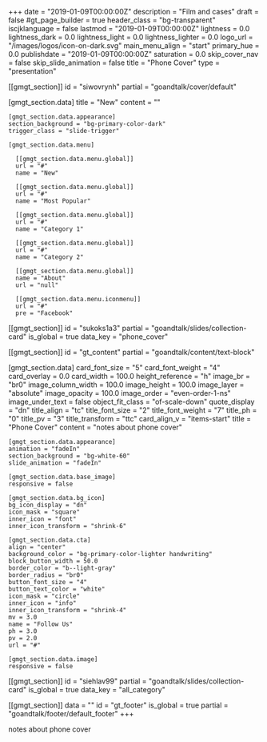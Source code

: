 +++
date = "2019-01-09T00:00:00Z"
description = "Film and cases"
draft = false
#gt_page_builder = true
header_class = "bg-transparent"
iscjklanguage = false
lastmod = "2019-01-09T00:00:00Z"
lightness = 0.0
lightness_dark = 0.0
lightness_light = 0.0
lightness_lighter = 0.0
logo_url = "/images/logos/icon-on-dark.svg"
main_menu_align = "start"
primary_hue = 0.0
publishdate = "2019-01-09T00:00:00Z"
saturation = 0.0
skip_cover_nav = false
skip_slide_animation = false
title = "Phone Cover"
type = "presentation"

[[gmgt_section]]
id = "siwovrynh"
partial = "goandtalk/cover/default"

  [gmgt_section.data]
  title = "New"
  content = ""

    [gmgt_section.data.appearance]
    section_background = "bg-primary-color-dark"
    trigger_class = "slide-trigger"

    [gmgt_section.data.menu]

      [[gmgt_section.data.menu.global]]
      url = "#"
      name = "New"

      [[gmgt_section.data.menu.global]]
      url = "#"
      name = "Most Popular"

      [[gmgt_section.data.menu.global]]
      url = "#"
      name = "Category 1"

      [[gmgt_section.data.menu.global]]
      url = "#"
      name = "Category 2"

      [[gmgt_section.data.menu.global]]
      name = "About"
      url = "null"

      [[gmgt_section.data.menu.iconmenu]]
      url = "#"
      pre = "Facebook"

[[gmgt_section]]
id = "sukoks1a3"
partial = "goandtalk/slides/collection-card"
is_global = true
data_key = "phone_cover"

[[gmgt_section]]
id = "gt_content"
partial = "goandtalk/content/text-block"

  [gmgt_section.data]
  card_font_size = "5"
  card_font_weight = "4"
  card_overlay = 0.0
  card_width = 100.0
  height_reference = "h"
  image_br = "br0"
  image_column_width = 100.0
  image_height = 100.0
  image_layer = "absolute"
  image_opacity = 100.0
  image_order = "even-order-1-ns"
  image_under_text = false
  object_fit_class = "of-scale-down"
  quote_display = "dn"
  title_align = "tc"
  title_font_size = "2"
  title_font_weight = "7"
  title_ph = "0"
  title_pv = "3"
  title_transform = "ttc"
  card_align_v = "items-start"
  title = "Phone Cover"
  content = "notes about phone cover"

    [gmgt_section.data.appearance]
    animation = "fadeIn"
    section_background = "bg-white-60"
    slide_animation = "fadeIn"

    [gmgt_section.data.base_image]
    responsive = false

    [gmgt_section.data.bg_icon]
    bg_icon_display = "dn"
    icon_mask = "square"
    inner_icon = "font"
    inner_icon_transform = "shrink-6"

    [gmgt_section.data.cta]
    align = "center"
    background_color = "bg-primary-color-lighter handwriting"
    block_button_width = 50.0
    border_color = "b--light-gray"
    border_radius = "br0"
    button_font_size = "4"
    button_text_color = "white"
    icon_mask = "circle"
    inner_icon = "info"
    inner_icon_transform = "shrink-4"
    mv = 3.0
    name = "Follow Us"
    ph = 3.0
    pv = 2.0
    url = "#"

    [gmgt_section.data.image]
    responsive = false

[[gmgt_section]]
id = "siehlav99"
partial = "goandtalk/slides/collection-card"
is_global = true
data_key = "all_category"

[[gmgt_section]]
data = ""
id = "gt_footer"
is_global = true
partial = "goandtalk/footer/default_footer"
+++

notes about phone cover

